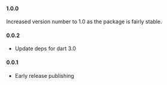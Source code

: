 #### 1.0.0

Increased version number to 1.0 as the package is fairly stable.

#### 0.0.2

* Update deps for dart 3.0

#### 0.0.1

* Early release publishing
